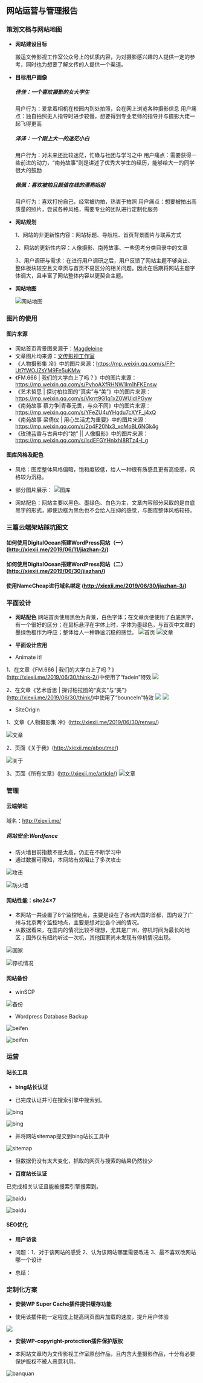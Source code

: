 ## 网站运营与管理报告

### 策划文档与网站地图

* **网站建设目标**

  搬运文传影视工作室公众号上的优质内容，为对摄影感兴趣的人提供一定的参考，同时也为想要了解文传的人提供一个渠道。

* **目标用户画像**

  ##### 佳佳：一个喜欢摄影的女大学生
  用户行为：爱拿着相机在校园内到处拍照，会在网上浏览各种摄影信息
  用户痛点：独自拍照无人指导时进步较慢，想要得到专业老师的指导并与摄影大佬一起飞得更高
  
  ##### 泽泽：一个刚上大一的迷茫小白
  用户行为：对未来还比较迷茫，忙碌与社团与学习之中
  用户痛点：需要获得一些前进的动力，“南苑故事”则是讲述了优秀大学生的经历，能够给大一的同学很大的鼓励
  
  ##### 佩佩：喜欢被拍且颜值在线的漂亮姐姐
  用户行为：喜欢打扮自己，经常被约拍，热衷于拍照
  用户痛点：想要被拍出高质量的照片，尝试各种风格，需要专业的团队进行定制化服务
  
* **网站规划**
  
  1、网站的非更新性内容：网站标题、导航栏、首页背景图片与联系方式
  
  2、网站的更新性内容：人像摄影、南苑故事、一些思考分类目录中的文章
 
  3、用户调研与需求：在进行用户调研之后，用户反馈了网站主题不够突出、整体板块较空且文章页与首页不易区分的相关问题。因此在后期将网站主题字体调大，且丰富了网站整体内容以更契合主题。
  
* **网站地图**

  ![网站地图](https://image.135editor.com/files/users/150/1501074/201906/e6QOnzpy_EzNE.jpg)
  
### 图片的使用
  
  #### 图片来源
  * 网站首页背景图来源于：[Magdeleine](https://magdeleine.co/photo-by-folkert-gorter-n-1361/)
  * 文章图片均来源：[文传影视工作室](https://mp.weixin.qq.com/mp/profile_ext?action=home&__biz=MzI5ODY0NzgwMA==&scene=124#wechat_redirect)
  * 《人物摄影集 冷》中的图片来源：https://mp.weixin.qq.com/s/FP-Ut7fWOJZsYM9Fe5uKMw
  * 《FM.666 | 我们的大学白上了吗？》中的图片来源：https://mp.weixin.qq.com/s/PyhoAXfRHNW1lm1hFKEnsw
  * 《艺术哲思 | 探讨柏拉图的“真实”与“美”》中的图片来源：https://mp.weixin.qq.com/s/Vkrrt9G1q1xZ0WUldIPGyw
  * 《南苑故事 蔡力争|青春无畏，与众不同》中的图片来源：https://mp.weixin.qq.com/s/YFeZU4uYHqdu7cXYF_j4xQ
  * 《南苑故事 梁倩仪 | 用心生活尤为重要》中的图片来源：https://mp.weixin.qq.com/s/2p4F20Nx3_xoMoBL6NGk4g
  * 《玫瑰芸香与古典中的“她” || 人像摄影》中的图片来源：https://mp.weixin.qq.com/s/IsdEFGYHnlxhI8RTz4-I_g
  
  #### 图库风格及配色
  * 风格：图库整体风格偏暗，饱和度较低，给人一种很有质感且更有高级感，风格较为沉稳。
  * 部分图片展示：
  ![图库](https://image.135editor.com/files/users/150/1501074/201906/b7KkJ25w_4ury.png)
  
  * 网站配色：网站主要以黑色、墨绿色、白色为主，文章内容部分采取的是白底黑字的形式，即使边框为黑色也不会给人压抑的感觉，与图库整体风格较搭。
  
### 三篇云端架站踩坑图文

#### 如何使用DigitalOcean搭建WordPress网站（一）(http://xiexii.me/2019/06/11/jiazhan-2/)
#### 如何使用DigitalOcean搭建WordPress网站（二）(http://xiexii.me/2019/06/30/jiazhan/)
#### 使用NameCheap进行域名绑定 (http://xiexii.me/2019/06/30/jiazhan-3/)

### 平面设计

* **网站配色**
网站首页使用黑色为背景，白色字体；在文章页便使用了白底黑字，有一个很好的区分；在鼠标悬浮在字体上时，字体为墨绿色，与首页中文章的墨绿色框作为呼应；整体给人一种静谧沉稳的感觉。
![首页](https://image.135editor.com/files/users/150/1501074/201906/4WrLwsVz_RDyR.png)
![文章](https://image.135editor.com/files/users/150/1501074/201906/TEwpKTfr_JCBZ.png)

* **平面设计应用**

* Animate it!

1、在文章《FM.666 | 我们的大学白上了吗？》(http://xiexii.me/2019/06/30/think-2/)中使用了“fadein”特效
![](https://image.135editor.com/files/users/150/1501074/201906/VxpUY9tg_BJwL.png)

2、在文章《艺术哲思 | 探讨柏拉图的“真实”与“美”》(http://xiexii.me/2019/06/30/think/)中使用了“bounceIn”特效
![](https://image.135editor.com/files/users/150/1501074/201906/xCZ4ONTW_bIVg.png)
![](https://image.135editor.com/files/users/150/1501074/201906/mnanVTpL_RmzX.png)

* SiteOrigin

1、文章《人物摄影集 冷》(http://xiexii.me/2019/06/30/renwu/)

![文章](https://image.135editor.com/files/users/150/1501074/201906/G3zm2X8p_FHP3.png)

2、页面《关于我》(http://xiexii.me/aboutme/)

![关于](https://image.135editor.com/files/users/150/1501074/201906/LUfCdJwI_jIFA.png)

3、页面《所有文章》(http://xiexii.me/article/)
![文章](https://image.135editor.com/files/users/150/1501074/201906/YxOUVLcT_rpbU.png)

### 管理

####  云端架站

域名：http://xiexii.me/

##### 网站安全:Wordfence

* 防火墙目前指数不是太高，仍正在不断学习中
* 通过数据可得知，本网站有效阻止了多次攻击

![攻击](https://image.135editor.com/files/users/150/1501074/201906/3RYPt35A_Q9hr.png)

![防火墙](https://image.135editor.com/files/users/150/1501074/201906/6bvLX8IO_27h7.png)

#### 网站性能：site24×7

* 本网站一共设置了8个监控地点，主要是设在了各洲大国的首都，国内设了广州与北京两个监控地点，主要是想对比各个洲的情况。
* 从数据看来，在国内的情况比较不理想，尤其是广州，停机时间为最长的地区；国外仅有纽约听过一次机，其他国家尚未发现有停机情况出现。

![国家](https://image.135editor.com/files/users/150/1501074/201906/y3UzW3Tk_NmLS.png)

![停机情况](https://image.135editor.com/files/users/150/1501074/201906/Gxc3fErE_sqHI.png)

#### 网站备份

* winSCP

![备份](https://image.135editor.com/files/users/150/1501074/201906/zCLdgxHq_SX4z.png)

* Wordpress Database Backup

![beifen](https://image.135editor.com/files/users/150/1501074/201906/bnsxysyc_36Qp.png)

![beifen](https://image.135editor.com/files/users/150/1501074/201906/yaIvJ2QI_HKzw.png)

### 运营

#### 站长工具

* **bing站长认证**

* 已完成认证并可在搜索引擎中搜索到。

![bing](https://image.135editor.com/files/users/150/1501074/201906/7Yv9e2wd_T7E3.png)

![bing](https://image.135editor.com/files/users/150/1501074/201906/CwqOE3q2_NhfL.png)

* 并将网站sitemap提交到bing站长工具中

![sitemap](https://image.135editor.com/files/users/150/1501074/201906/HIdwLHup_cH6k.png)

* 但数据仍没有太大变化，抓取的网页与搜索的结果仍然较少


* **百度站长认证**

已完成相关认证且能被搜索引擎搜索到。

![baidu](https://image.135editor.com/files/users/150/1501074/201906/NdGIVyRU_AXkF.png)

![baidu](https://image.135editor.com/files/users/150/1501074/201906/mWTPpnnJ_64Gd.png)

#### SEO优化


* **用户访谈**

* 问题：1、对于该网站的感受 2、认为该网站哪里需要改进 3、最不喜欢改网站哪一个设计
* 总结：






### 定制化方案

* **安装WP Super Cache插件提供缓存功能**

* 使用该插件能一定程度上提高网页图片加载的速度，提升用户体验

![](https://image.135editor.com/files/users/150/1501074/201906/XnXVUyet_Ua3M.png)

* **安装WP-copyright-protection插件保护版权**

* 本网站文章均为文传影视工作室原创作品，且内含大量摄影作品，十分有必要保护版权不被人恶意利用。

![banquan](https://image.135editor.com/files/users/150/1501074/201906/GIFZ8ACY_xLC9.png)






